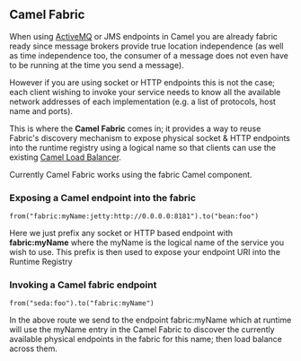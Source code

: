 ## Camel Fabric

When using [ActiveMQ](http://activemq.apache.org) or JMS endpoints in Camel you are already fabric ready since message brokers provide true location independence (as well as time independence too, the consumer of a message does not even have to be running at the time you send a message).

However if you are using socket or HTTP endpoints this is not the case; each client wishing to invoke your service needs to know all the available network addresses of each implementation (e.g. a list of protocols, host name and ports).

This is where the **Camel Fabric** comes in; it provides a way to reuse Fabric's discovery mechanism to expose physical socket & HTTP endpoints into the runtime registry using a logical name so that clients can use the existing [Camel Load Balancer](http://camel.apache.org/load-balancer.html).

Currently Camel Fabric works using the fabric Camel component.

### Exposing a Camel endpoint into the fabric

    from("fabric:myName:jetty:http://0.0.0.0:8181").to("bean:foo")

Here we just prefix any socket or HTTP based endpoint with **fabric:myName** where the myName is the logical name of the service you wish to use. This prefix is then used to expose your endpoint URI into the Runtime Registry

### Invoking a Camel fabric endpoint

    from("seda:foo").to("fabric:myName")

In the above route we send to the endpoint fabric:myName which at runtime will use the myName entry in the Camel Fabric to discover the currently available physical endpoints in the fabric for this name; then load balance across them.

